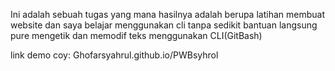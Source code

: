 Ini adalah sebuah tugas yang mana hasilnya adalah berupa latihan membuat website dan saya belajar menggunakan cli tanpa sedikit bantuan langsung pure mengetik dan memodif teks menggunakan CLI(GitBash)

link demo coy: Ghofarsyahrul.github.io/PWBsyhrol